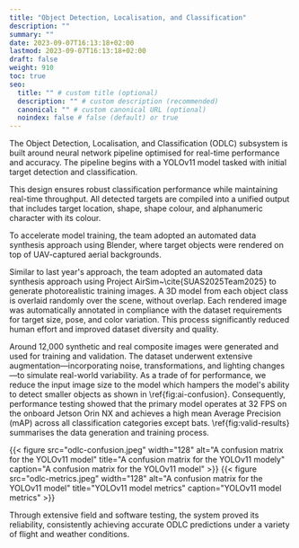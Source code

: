 ```yaml
---
title: "Object Detection, Localisation, and Classification"
description: ""
summary: ""
date: 2023-09-07T16:13:18+02:00
lastmod: 2023-09-07T16:13:18+02:00
draft: false
weight: 910
toc: true
seo:
  title: "" # custom title (optional)
  description: "" # custom description (recommended)
  canonical: "" # custom canonical URL (optional)
  noindex: false # false (default) or true
---
```



The Object Detection, Localisation, and Classification (ODLC) subsystem is built around neural network pipeline optimised for real-time performance and accuracy.
The pipeline begins with a YOLOv11 model tasked with initial target detection and classification.

This design ensures robust classification performance while maintaining real-time throughput.
All detected targets are compiled into a unified output that includes target location, shape, shape colour, and alphanumeric character with its colour.

To accelerate model training, the team adopted an automated data synthesis approach using Blender, where target objects were rendered on top of UAV-captured aerial backgrounds.

Similar to last year's approach, the team adopted an automated data synthesis approach using Project AirSim~\cite{SUAS2025Team2025} to generate photorealistic training images.
A 3D model from each object class is overlaid randomly over the scene, without overlap.
Each rendered image was automatically annotated in compliance with the dataset requirements for target size, pose, and color variation.
This process significantly reduced human effort and improved dataset diversity and quality.

Around 12,000 synthetic and real composite images were generated and used for training and validation.
The dataset underwent extensive augmentation—incorporating noise, transformations, and lighting changes—to simulate real-world variability.
As a trade of for performance, we reduce the input image size to the model which hampers the model's ability to detect smaller objects as shown in \ref{fig:ai-confusion}.
Consequently, performance testing showed that the primary model operates at 32 FPS on the onboard Jetson Orin NX and achieves a high mean Average Precision (mAP) across all classification categories except bats.
\ref{fig:valid-results} summarises the data generation and training process.

<div class="row text-center justify-content-center">
	{{< figure  
	src="odlc-confusion.jpeg"
	width="128"
	alt="A confusion matrix for the YOLOv11 model"
	title="A confusion matrix for the YOLOv11 modely"
	caption="A confusion matrix for the YOLOv11 model"
	 >}}
	{{< figure  
	src="odlc-metrics.jpeg"
	width="128"
	alt="A confusion matrix for the YOLOv11 model"
	title="YOLOv11 model metrics"
	caption="YOLOv11 model metrics"
	 >}}
</div>

Through extensive field and software testing, the system proved its reliability, consistently achieving accurate ODLC predictions under a variety of flight and weather conditions.
